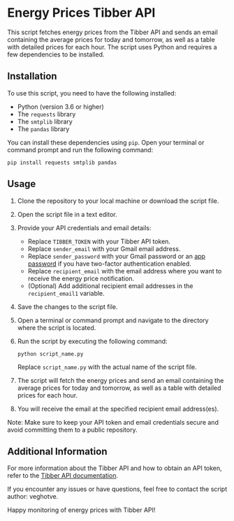 # Energy Prices Tibber API

This script fetches energy prices from the Tibber API and sends an email containing the average prices for today and tomorrow, as well as a table with detailed prices for each hour. The script uses Python and requires a few dependencies to be installed.

## Installation

To use this script, you need to have the following installed:

- Python (version 3.6 or higher)
- The `requests` library
- The `smtplib` library
- The `pandas` library

You can install these dependencies using `pip`. Open your terminal or command prompt and run the following command:

```
pip install requests smtplib pandas
```

## Usage

1. Clone the repository to your local machine or download the script file.

2. Open the script file in a text editor.

3. Provide your API credentials and email details:

   - Replace `TIBBER_TOKEN` with your Tibber API token.
   - Replace `sender_email` with your Gmail email address.
   - Replace `sender_password` with your Gmail password or an [app password](https://support.google.com/accounts/answer/185833?hl=en) if you have two-factor authentication enabled.
   - Replace `recipient_email` with the email address where you want to receive the energy price notification.
   - (Optional) Add additional recipient email addresses in the `recipient_email1` variable.

4. Save the changes to the script file.

5. Open a terminal or command prompt and navigate to the directory where the script is located.

6. Run the script by executing the following command:

   ```
   python script_name.py
   ```

   Replace `script_name.py` with the actual name of the script file.

7. The script will fetch the energy prices and send an email containing the average prices for today and tomorrow, as well as a table with detailed prices for each hour.

8. You will receive the email at the specified recipient email address(es).

Note: Make sure to keep your API token and email credentials secure and avoid committing them to a public repository.

## Additional Information

For more information about the Tibber API and how to obtain an API token, refer to the [Tibber API documentation](https://developer.tibber.com/docs/overview).

If you encounter any issues or have questions, feel free to contact the script author: veghotve.

Happy monitoring of energy prices with Tibber API!
